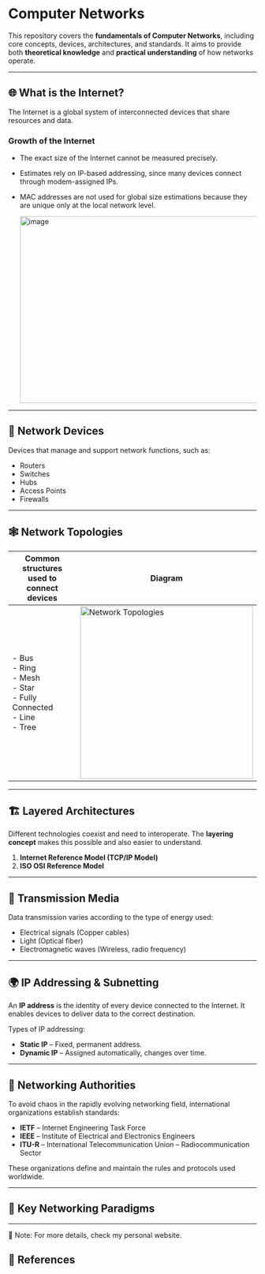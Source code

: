 # Computer Networks  

This repository covers the **fundamentals of Computer Networks**, including core concepts, devices, architectures, and standards. It aims to provide both **theoretical knowledge** and **practical understanding** of how networks operate.  

---

## 🌐 What is the Internet?  
The Internet is a global system of interconnected devices that share resources and data.  

### Growth of the Internet  
- The exact size of the Internet cannot be measured precisely.  
- Estimates rely on IP-based addressing, since many devices connect through modem-assigned IPs.  
- MAC addresses are not used for global size estimations because they are unique only at the local network level.

  <img width="896" height="379" alt="image" src="https://github.com/user-attachments/assets/937a18f9-ef16-4d6f-a3c9-373f07a4eb79" />


---

## 🔌 Network Devices  
Devices that manage and support network functions, such as:  
- Routers  
- Switches  
- Hubs  
- Access Points  
- Firewalls  

---
  
## 🕸️ Network Topologies  

| Common structures used to connect devices | Diagram |
|-------------------------------------------|---------|
| - Bus <br> - Ring <br> - Mesh <br> - Star <br> - Fully Connected <br> - Line <br> - Tree | <img width="350" alt="Network Topologies" src="https://github.com/user-attachments/assets/329a65b8-99a1-4acc-bb96-da03753cb275" /> |


---

## 🏗️ Layered Architectures  

Different technologies coexist and need to interoperate. The **layering concept** makes this possible and also easier to understand.  

1. **Internet Reference Model (TCP/IP Model)**  
2. **ISO OSI Reference Model**  

---

## 📡 Transmission Media  

Data transmission varies according to the type of energy used:  
- Electrical signals (Copper cables)  
- Light (Optical fiber)  
- Electromagnetic waves (Wireless, radio frequency)  

---

## 🌍 IP Addressing & Subnetting  

An **IP address** is the identity of every device connected to the Internet. It enables devices to deliver data to the correct destination.  

Types of IP addressing:  
- **Static IP** – Fixed, permanent address.  
- **Dynamic IP** – Assigned automatically, changes over time.  

---

## 🏢 Networking Authorities  

To avoid chaos in the rapidly evolving networking field, international organizations establish standards:  

- **IETF** – Internet Engineering Task Force  
- **IEEE** – Institute of Electrical and Electronics Engineers  
- **ITU-R** – International Telecommunication Union – Radiocommunication Sector  

These organizations define and maintain the rules and protocols used worldwide.  

---

## 🔑 Key Networking Paradigms 

---

📌 Note: For more details, check my personal website.  

## 📖 References  








